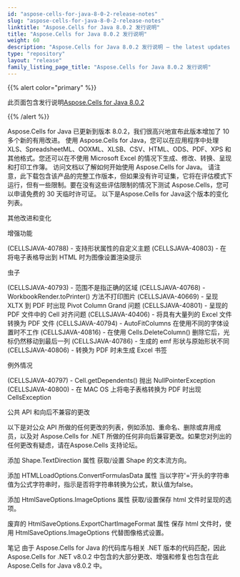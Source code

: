 ```yaml
---
id: "aspose-cells-for-java-8-0-2-release-notes"
slug: "aspose-cells-for-java-8-0-2-release-notes"
linktitle: "Aspose.Cells for Java 8.0.2 发行说明"
title: "Aspose.Cells for Java 8.0.2 发行说明"
weight: 60
description: "Aspose.Cells for Java 8.0.2 发行说明 – the latest updates and fixes."
type: "repository"
layout: "release"
family_listing_page_title: "Aspose.Cells for Java 8.0.2 发行说明"
---
```

{{% alert color="primary" %}} 

此页面包含发行说明[Aspose.Cells for Java 8.0.2](https://releases.aspose.com/cells/java/new-releases/aspose.cells-for-java-8.0.2/)

{{% /alert %}} 

Aspose.Cells for Java 已更新到版本 8.0.2，我们很高兴地宣布此版本增加了 10 多个新的有用改进。
使用 Aspose.Cells for Java，您可以在应用程序中处理 XLS、SpreadsheetML、OOXML、XLSB、CSV、HTML、ODS、PDF、XPS 和其他格式。您还可以在不使用 Microsoft Excel 的情况下生成、修改、转换、呈现和打印工作簿。
访问文档以了解如何开始使用 Aspose.Cells for Java。
请注意，此下载包含该产品的完整工作版本，但如果没有许可证集，它将在评估模式下运行，但有一些限制。要在没有这些评估限制的情况下测试 Aspose.Cells，您可以申请免费的 30 天临时许可证。
以下是Aspose.Cells for Java这个版本的变化列表。


其他改进和变化

增强功能

(CELLSJAVA-40788) - 支持形状属性的自定义主题
(CELLSJAVA-40803) - 在将电子表格导出到 HTML 时为图像设置渲染提示

虫子

(CELLSJAVA-40793) - 范围不是指正确的区域
(CELLSJAVA-40768) - WorkbookRender.toPrinter() 方法不打印图片
(CELLSJAVA-40669) - 呈现 XLTX 到 PDF 时出现 Pivot Column Grand 问题
(CELLSJAVA-40801) - 呈现的 PDF 文件中的 Cell 对齐问题
(CELLSJAVA-40406) - 将具有大量列的 Excel 文件转换为 PDF 文件
(CELLSJAVA-40794) - AutoFitColumns 在使用不同的字体设置时不工作
(CELLSJAVA-40816) - 在使用 Cells.DeleteColumn() 删除它后，光标仍然移动到最后一列
(CELLSJAVA-40786) - 生成的 emf 形状与原始形状不同
(CELLSJAVA-40806) - 转换为 PDF 时未生成 Excel 书签


例外情况

(CELLSJAVA-40797) - Cell.getDependents() 抛出 NullPointerException
(CELLSJAVA-40800) - 在 MAC OS 上将电子表格转换为 PDF 时出现 CellsException

公共 API 和向后不兼容的更改

以下是对公众 API 所做的任何更改的列表，例如添加、重命名、删除或弃用成员，以及对 Aspose.Cells for .NET 所做的任何非向后兼容更改。如果您对列出的任何更改有疑虑，请在Aspose.Cells 支持论坛。

添加 Shape.TextDirection 属性
获取/设置 Shape 的文本流方向。

添加 HTMLLoadOptions.ConvertFormulasData 属性
当以字符'='开头的字符串值为公式字符串时，指示是否将字符串转换为公式，默认值为false。

添加 HtmlSaveOptions.ImageOptions 属性
获取/设置保存 html 文件时呈现的选项。

废弃的 HtmlSaveOptions.ExportChartImageFormat 属性
保存 html 文件时，使用 HtmlSaveOptions.ImageOptions 代替图像格式设置。


笔记
由于 Aspose.Cells for Java 的代码库与相关 .NET 版本的代码匹配，因此 Aspose.Cells for .NET v8.0.2 中包含的大部分更改、增强和修复也包含在此 Aspose.Cells for Java v8.0.2 中。
